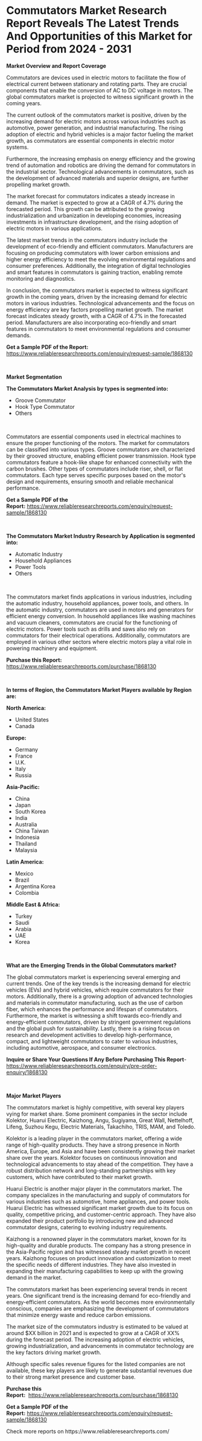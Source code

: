 <p><h1>Commutators Market Research Report Reveals The Latest Trends And Opportunities of this Market for Period from 2024 - 2031</h1></p><p><strong>Market Overview and Report Coverage</strong></p>
<p><p>Commutators are devices used in electric motors to facilitate the flow of electrical current between stationary and rotating parts. They are crucial components that enable the conversion of AC to DC voltage in motors. The global commutators market is projected to witness significant growth in the coming years.</p><p>The current outlook of the commutators market is positive, driven by the increasing demand for electric motors across various industries such as automotive, power generation, and industrial manufacturing. The rising adoption of electric and hybrid vehicles is a major factor fueling the market growth, as commutators are essential components in electric motor systems.</p><p>Furthermore, the increasing emphasis on energy efficiency and the growing trend of automation and robotics are driving the demand for commutators in the industrial sector. Technological advancements in commutators, such as the development of advanced materials and superior designs, are further propelling market growth.</p><p>The market forecast for commutators indicates a steady increase in demand. The market is expected to grow at a CAGR of 4.7% during the forecasted period. This growth can be attributed to the growing industrialization and urbanization in developing economies, increasing investments in infrastructure development, and the rising adoption of electric motors in various applications.</p><p>The latest market trends in the commutators industry include the development of eco-friendly and efficient commutators. Manufacturers are focusing on producing commutators with lower carbon emissions and higher energy efficiency to meet the evolving environmental regulations and consumer preferences. Additionally, the integration of digital technologies and smart features in commutators is gaining traction, enabling remote monitoring and diagnostics.</p><p>In conclusion, the commutators market is expected to witness significant growth in the coming years, driven by the increasing demand for electric motors in various industries. Technological advancements and the focus on energy efficiency are key factors propelling market growth. The market forecast indicates steady growth, with a CAGR of 4.7% in the forecasted period. Manufacturers are also incorporating eco-friendly and smart features in commutators to meet environmental regulations and consumer demands.</p></p>
<p><strong>Get a Sample PDF of the Report:</strong> <a href="https://www.reliableresearchreports.com/enquiry/request-sample/1868130">https://www.reliableresearchreports.com/enquiry/request-sample/1868130</a></p>
<p>&nbsp;</p>
<p><strong>Market Segmentation</strong></p>
<p><strong>The Commutators Market Analysis by types is segmented into:</strong></p>
<p><ul><li>Groove Commutator</li><li>Hook Type Commutator</li><li>Others</li></ul></p>
<p>&nbsp;</p>
<p><p>Commutators are essential components used in electrical machines to ensure the proper functioning of the motors. The market for commutators can be classified into various types. Groove commutators are characterized by their grooved structure, enabling efficient power transmission. Hook type commutators feature a hook-like shape for enhanced connectivity with the carbon brushes. Other types of commutators include riser, shell, or flat commutators. Each type serves specific purposes based on the motor's design and requirements, ensuring smooth and reliable mechanical performance.</p></p>
<p><strong>Get a Sample PDF of the Report:</strong>&nbsp;<a href="https://www.reliableresearchreports.com/enquiry/request-sample/1868130">https://www.reliableresearchreports.com/enquiry/request-sample/1868130</a></p>
<p>&nbsp;</p>
<p><strong>The Commutators Market Industry Research by Application is segmented into:</strong></p>
<p><ul><li>Automatic Industry</li><li>Household Appliances</li><li>Power Tools</li><li>Others</li></ul></p>
<p>&nbsp;</p>
<p><p>The commutators market finds applications in various industries, including the automatic industry, household appliances, power tools, and others. In the automatic industry, commutators are used in motors and generators for efficient energy conversion. In household appliances like washing machines and vacuum cleaners, commutators are crucial for the functioning of electric motors. Power tools such as drills and saws also rely on commutators for their electrical operations. Additionally, commutators are employed in various other sectors where electric motors play a vital role in powering machinery and equipment.</p></p>
<p><strong>Purchase this Report:</strong>&nbsp; <a href="https://www.reliableresearchreports.com/purchase/1868130">https://www.reliableresearchreports.com/purchase/1868130</a></p>
<p>&nbsp;</p>
<p><strong>In terms of Region, the Commutators Market Players available by Region are:</strong></p>
<p>
    <p> <strong> North America: </strong>
        <ul>
            <li>United States</li>
            <li>Canada</li>
        </ul>
        </p> 
    <p> <strong> Europe: </strong>
        <ul>
            <li>Germany</li>
            <li>France</li>
            <li>U.K.</li>
            <li>Italy</li>
            <li>Russia</li>
        </ul>
        </p> 
    <p> <strong> Asia-Pacific: </strong>
        <ul>
            <li>China</li>
            <li>Japan</li>
            <li>South Korea</li>
            <li>India</li>
            <li>Australia</li>
            <li>China Taiwan</li>
            <li>Indonesia</li>
            <li>Thailand</li>
            <li>Malaysia</li>
        </ul>
        </p> 
    <p> <strong> Latin America: </strong>
        <ul>
            <li>Mexico</li>
            <li>Brazil</li>
            <li>Argentina Korea</li>
            <li>Colombia</li>
        </ul>
        </p> 
    <p> <strong> Middle East & Africa: </strong>
        <ul>
            <li>Turkey</li>
            <li>Saudi</li>
            <li>Arabia</li>
            <li>UAE</li>
            <li>Korea</li>
        </ul>
    </p>
    </p>
<p>&nbsp;</p>
<p><strong>What are the Emerging Trends in the Global Commutators market?</strong></p>
<p><p>The global commutators market is experiencing several emerging and current trends. One of the key trends is the increasing demand for electric vehicles (EVs) and hybrid vehicles, which require commutators for their motors. Additionally, there is a growing adoption of advanced technologies and materials in commutator manufacturing, such as the use of carbon fiber, which enhances the performance and lifespan of commutators. Furthermore, the market is witnessing a shift towards eco-friendly and energy-efficient commutators, driven by stringent government regulations and the global push for sustainability. Lastly, there is a rising focus on research and development activities to develop high-performance, compact, and lightweight commutators to cater to various industries, including automotive, aerospace, and consumer electronics.</p></p>
<p><strong>Inquire or Share Your Questions If Any Before Purchasing This Report</strong>- <a href="https://www.reliableresearchreports.com/enquiry/pre-order-enquiry/1868130">https://www.reliableresearchreports.com/enquiry/pre-order-enquiry/1868130</a></p>
<p>&nbsp;</p>
<p><strong>Major Market Players</strong></p>
<p><p>The commutators market is highly competitive, with several key players vying for market share. Some prominent companies in the sector include Kolektor, Huarui Electric, Kaizhong, Angu, Sugiyama, Great Wall, Nettelhoff, Lifeng, Suzhou Kegu, Electric Materials, Takachiho, TRIS, MAM, and Toledo.</p><p>Kolektor is a leading player in the commutators market, offering a wide range of high-quality products. They have a strong presence in North America, Europe, and Asia and have been consistently growing their market share over the years. Kolektor focuses on continuous innovation and technological advancements to stay ahead of the competition. They have a robust distribution network and long-standing partnerships with key customers, which have contributed to their market growth.</p><p>Huarui Electric is another major player in the commutators market. The company specializes in the manufacturing and supply of commutators for various industries such as automotive, home appliances, and power tools. Huarui Electric has witnessed significant market growth due to its focus on quality, competitive pricing, and customer-centric approach. They have also expanded their product portfolio by introducing new and advanced commutator designs, catering to evolving industry requirements.</p><p>Kaizhong is a renowned player in the commutators market, known for its high-quality and durable products. The company has a strong presence in the Asia-Pacific region and has witnessed steady market growth in recent years. Kaizhong focuses on product innovation and customization to meet the specific needs of different industries. They have also invested in expanding their manufacturing capabilities to keep up with the growing demand in the market.</p><p>The commutators market has been experiencing several trends in recent years. One significant trend is the increasing demand for eco-friendly and energy-efficient commutators. As the world becomes more environmentally conscious, companies are emphasizing the development of commutators that minimize energy waste and reduce carbon emissions.</p><p>The market size of the commutators industry is estimated to be valued at around $XX billion in 2021 and is expected to grow at a CAGR of XX% during the forecast period. The increasing adoption of electric vehicles, growing industrialization, and advancements in commutator technology are the key factors driving market growth.</p><p>Although specific sales revenue figures for the listed companies are not available, these key players are likely to generate substantial revenues due to their strong market presence and customer base.</p></p>
<p><strong>Purchase this Report:</strong>&nbsp;&nbsp;<a href="https://www.reliableresearchreports.com/purchase/1868130">https://www.reliableresearchreports.com/purchase/1868130</a></p>
<p></p>
<p><strong>Get a Sample PDF of the Report:</strong>&nbsp;<a href="https://www.reliableresearchreports.com/enquiry/request-sample/1868130">https://www.reliableresearchreports.com/enquiry/request-sample/1868130</a></p>
<p>Check more reports on https://www.reliableresearchreports.com/</p>